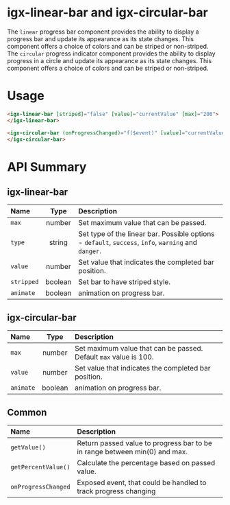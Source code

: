 # igx-linear-bar and igx-circular-bar

The `linear` progress bar component provides the ability to display a progress bar and update its appearance as its state changes. This component offers a choice of colors and can be striped or non-striped.  
The `circular` progress indicator component provides the ability to display progress in a circle and update its appearance as its state changes. This component offers a choice of colors and can be striped or non-striped.

# Usage
```html
<igx-linear-bar [striped]="false" [value]="currentValue" [max]="200">
</igx-linear-bar>

<igx-circular-bar (onProgressChanged)="f($event)" [value]="currentValue">
</igx-circular-bar>
```

# API Summary
## igx-linear-bar
| Name   |       Type      |  Description |
|:----------|:-------------:|:------|
| `max` |  number | Set maximum value that can be passed. |
| `type` |  string | Set type of the linear bar. Possible options - `default`, `success`, `info`, `warning` and `danger`. |
| `value` |  number | Set value that indicates the completed bar position. |
| `stripped` |  boolean | Set bar to have striped style. |
| `animate` |  boolean | animation on progress bar. |
## igx-circular-bar
| Name   |       Type      |  Description |
|:----------|:-------------:|:------|
| `max` |  number | Set maximum value that can be passed. Default `max` value is 100. |
| `value` |  number | Set value that indicates the completed bar position. |
| `animate` |  boolean | animation on progress bar. |
## Common
| Name   |  Description |
|:----------|:------|
| `getValue()` | Return passed value to progress bar to be in range between min(0) and max. |
| `getPercentValue()` | Calculate the percentage based on passed value. |
| `onProgressChanged` | Exposed event, that could be handled to track progress changing |



